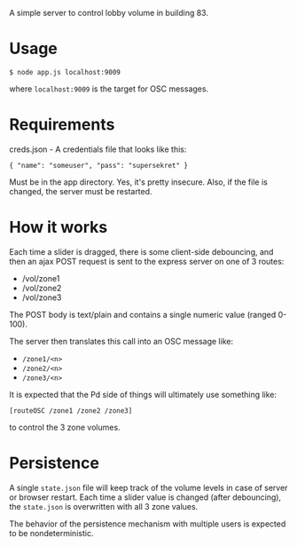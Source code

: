 A simple server to control lobby volume in building 83.

# Usage

```
$ node app.js localhost:9009
```
where `localhost:9009` is the target for OSC messages.

# Requirements

creds.json - A credentials file that looks like this:

```
{ "name": "someuser", "pass": "supersekret" }
```

Must be in the app directory.
Yes, it's pretty insecure.  Also, if the file is changed, the server must be restarted.

# How it works

Each time a slider is dragged, there is some client-side debouncing, and then an ajax POST request is sent to the express server on one of 3 routes:

* /vol/zone1
* /vol/zone2
* /vol/zone3

The POST body is text/plain and contains a single numeric value (ranged 0-100).

The server then translates this call into an OSC message like:

* `/zone1/<n>`
* `/zone2/<n>`
* `/zone3/<n>`

It is expected that the Pd side of things will ultimately use something like:

`[routeOSC /zone1 /zone2 /zone3]`

to control the 3 zone volumes. 

# Persistence

A single `state.json` file will keep track of the volume levels in case of server or browser restart. 
Each time a slider value is changed (after debouncing), the `state.json` is overwritten with all 3 zone values.

The behavior of the persistence mechanism with multiple users is expected to be nondeterministic.
